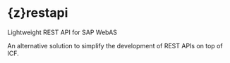 {z}restapi
========

Lightweight REST API for SAP WebAS

An alternative solution to simplify the development of REST APIs on top of ICF.
